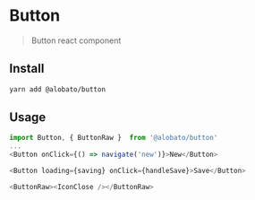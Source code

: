# Button

> Button react component

## Install

```sh
yarn add @alobato/button
```

## Usage

```js
import Button, { ButtonRaw }  from '@alobato/button'
...
<Button onClick={() => navigate('new')}>New</Button>

<Button loading={saving} onClick={handleSave}>Save</Button>

<ButtonRaw><IconClose /></ButtonRaw>
```
